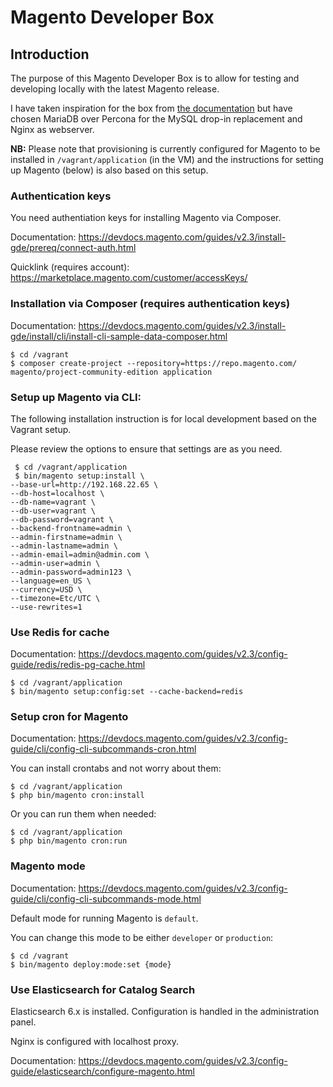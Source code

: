 # Magento Developer Box


## Introduction

The purpose of this Magento Developer Box is to allow for testing and developing locally with the latest Magento release.

I have taken inspiration for the box from [the documentation](https://devdocs.magento.com/guides/v2.3/extension-dev-guide/build/optimal-dev-environment.html) but have chosen MariaDB over Percona for the MySQL drop-in replacement and Nginx as webserver.

**NB:** Please note that provisioning is currently configured for Magento to be installed in `/vagrant/application` (in the VM) and the instructions for setting up Magento (below) is also based on this setup.
 

### Authentication keys

You need authentiation keys for installing Magento via Composer.

Documentation: https://devdocs.magento.com/guides/v2.3/install-gde/prereq/connect-auth.html

Quicklink (requires account): https://marketplace.magento.com/customer/accessKeys/ 

### Installation via Composer (requires authentication keys)

Documentation: https://devdocs.magento.com/guides/v2.3/install-gde/install/cli/install-cli-sample-data-composer.html

    $ cd /vagrant
    $ composer create-project --repository=https://repo.magento.com/ magento/project-community-edition application

### Setup up Magento via CLI:

 The following installation instruction is for local development based on the Vagrant setup.

 Please review the options to ensure that settings are as you need.

     $ cd /vagrant/application
     $ bin/magento setup:install \
	--base-url=http://192.168.22.65 \
	--db-host=localhost \
	--db-name=vagrant \
	--db-user=vagrant \
	--db-password=vagrant \
	--backend-frontname=admin \
	--admin-firstname=admin \
	--admin-lastname=admin \
	--admin-email=admin@admin.com \
	--admin-user=admin \
	--admin-password=admin123 \
	--language=en_US \
	--currency=USD \
	--timezone=Etc/UTC \
	--use-rewrites=1

### Use Redis for cache

Documentation: https://devdocs.magento.com/guides/v2.3/config-guide/redis/redis-pg-cache.html

    $ cd /vagrant/application
    $ bin/magento setup:config:set --cache-backend=redis

### Setup cron for Magento

Documentation: https://devdocs.magento.com/guides/v2.3/config-guide/cli/config-cli-subcommands-cron.html

You can install crontabs and not worry about them:

    $ cd /vagrant/application
    $ php bin/magento cron:install


Or you can run them when needed:

    $ cd /vagrant/application
    $ php bin/magento cron:run


### Magento mode

Documentation: https://devdocs.magento.com/guides/v2.3/config-guide/cli/config-cli-subcommands-mode.html

Default mode for running Magento is `default`.

You can change this mode to be either `developer` or `production`:

    $ cd /vagrant
    $ bin/magento deploy:mode:set {mode}


### Use Elasticsearch for Catalog Search

Elasticsearch 6.x is installed. Configuration is handled in the administration panel.

Nginx is configured with localhost proxy.

Documentation: https://devdocs.magento.com/guides/v2.3/config-guide/elasticsearch/configure-magento.html

